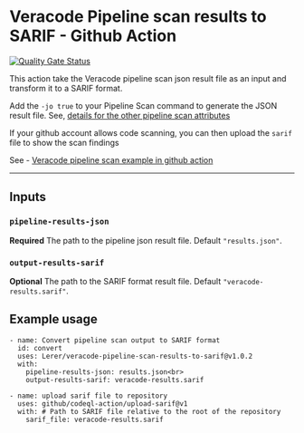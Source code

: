 # Veracode Pipeline scan results to SARIF - Github Action

[![Quality Gate Status](https://sonarcloud.io/api/project_badges/measure?project=Lerer_veracode-pipeline-scan-results-to-sarif&metric=alert_status)](https://sonarcloud.io/dashboard?id=Lerer_veracode-pipeline-scan-results-to-sarif)

This action take the Veracode pipeline scan json result file as an input and transform it to a SARIF format. <br>

Add the `-jo true` to your Pipeline Scan command to generate the JSON result file. See, [details for the other pipeline scan attributes](https://help.veracode.com/reader/tS9CaFwL4_lbIEWWomsJoA/zjaZE08bAYZVPBWWbgmZvw)</br>

If your github account allows code scanning, you can then upload the `sarif` file to show the scan findings 

See - [Veracode pipeline scan example in github action](https://help.veracode.com/reader/tS9CaFwL4_lbIEWWomsJoA/MVXQBY1PzfrTXGd6V~ZgxA)

<hr>

## Inputs

### `pipeline-results-json`

**Required** The path to the pipeline json result file. Default `"results.json"`.

### `output-results-sarif`

**Optional** The path to the SARIF format result file. Default `"veracode-results.sarif"`.

## Example usage

```
- name: Convert pipeline scan output to SARIF format
  id: convert   
  uses: Lerer/veracode-pipeline-scan-results-to-sarif@v1.0.2
  with:
    pipeline-results-json: results.json<br>
    output-results-sarif: veracode-results.sarif
    
- name: upload sarif file to repository
  uses: github/codeql-action/upload-sarif@v1
  with: # Path to SARIF file relative to the root of the repository
    sarif_file: veracode-results.sarif
```